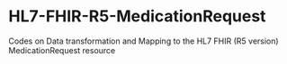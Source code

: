 # HL7-FHIR-R5-MedicationRequest
Codes on Data transformation and Mapping to the HL7 FHIR (R5 version) MedicationRequest resource
